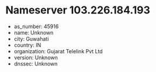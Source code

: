 # Nameserver 103.226.184.193

* as_number: 45916
* name: Unknown
* city: Guwahati
* country: IN
* organization: Gujarat Telelink Pvt Ltd
* version: Unknown
* dnssec: Unknown
